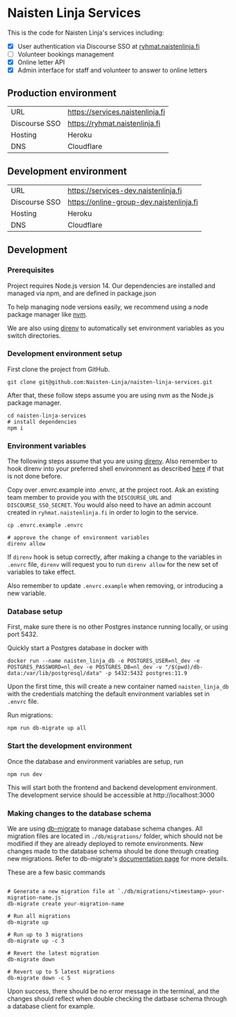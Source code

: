 # Naisten Linja Services

This is the code for Naisten Linja's services including:

- [x] User authentication via Discourse SSO at [ryhmat.naistenlinja.fi](https://ryhmat.naistenlinja.fi)
- [ ] Volunteer bookings management
- [x] Online letter API
- [x] Admin interface for staff and volunteer to answer to online letters

## Production environment

|               |                                  |
|---------------|----------------------------------|
| URL           | https://services.naistenlinja.fi |
| Discourse SSO | https://ryhmat.naistenlinja.fi   |
| Hosting       | Heroku                           |
| DNS           | Cloudflare                       |

## Development environment

|               |                                          |
|---------------|------------------------------------------|
| URL           | https://services-dev.naistenlinja.fi     |
| Discourse SSO | https://online-group-dev.naistenlinja.fi |
| Hosting       | Heroku                                   |
| DNS           | Cloudflare                               |

## Development

### Prerequisites

Project requires Node.js version 14. Our dependencies are installed and managed via npm, and are defined in package.json

To help managing node versions easily, we recommend using a node package manager like [nvm](https://github.com/nvm-sh/nvm).

We are also using [direnv](https://direnv.net/) to automatically set environment variables as you switch directories.

### Development environment setup

First clone the project from GitHub.

```shell
git clone git@github.com:Naisten-Linja/naisten-linja-services.git
```

After that, these follow steps assume you are using nvm as the Node.js package manager.

```shell
cd naisten-linja-services
# install dependencies
npm i
```

### Environment variables

The following steps assume that you are using [direnv](https://direnv.net/). Also remember to hook direnv into your preferred shell environment as described [here](https://direnv.net/docs/hook.html) if that is not done before.

Copy over .envrc.example into .envrc, at the project root. Ask an existing team member to provide you with the `DISCOURSE_URL` and `DISCOURSE_SSO_SECRET`. You would also need to have an admin account created in `ryhmat.naistenlinja.fi` in order to login to the service.

```shell
cp .envrc.example .envrc

# approve the change of environment variables
direnv allow
```

If `direnv` hook is setup correctly, after making a change to the variables in `.envrc` file, `direnv` will request you to run `direnv allow` for the new set of variables to take effect.

Also remember to update `.envrc.example` when removing, or introducing a new variable.


### Database setup

First, make sure there is no other Postgres instance running locally, or using port 5432.

Quickly start a Postgres database in docker with

```
docker run --name naisten_linja_db -e POSTGRES_USER=nl_dev -e POSTGRES_PASSWORD=nl_dev -e POSTGRES_DB=nl_dev -v "/$(pwd)/db-data:/var/lib/postgresql/data" -p 5432:5432 postgres:11.9
```

Upon the first time, this will create a new container named `naisten_linja_db` with the credentials matching the default environment variables set in `.envrc` file.

Run migrations:

```
npm run db-migrate up all
```

### Start the development environment

Once the database and environment variables are setup, run

```
npm run dev
```

This will start both the frontend and backend development environment. The development service should be accessible at http://localhost:3000

### Making changes to the database schema

We are using [db-migrate](https://github.com/db-migrate/node-db-migrate) to manage database schema changes. All migration files are located in `./db/migrations/` folder, which should not be modified if they are already deployed to remote environments. New changes made to the database schema should be done through creating new migrations. Refer to db-migrate's [documentation page](https://db-migrate.readthedocs.io/en/latest/) for more details.

These are a few basic commands

```

# Generate a new migration file at `./db/migrations/<timestamp>-your-migration-name.js`
db-migrate create your-migration-name

# Run all migrations
db-migrate up

# Run up to 3 migrations
db-migrate up -c 3

# Revert the latest migration
db-migrate down

# Revert up to 5 latest migrations
db-migrate down -c 5
```

Upon success, there should be no error message in the terminal, and the changes should reflect when double checking the datbase schema through a database client for example.
